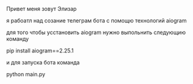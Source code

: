 Привет меня зовут Элизар

я рабоатл над созание телеграм бота с помощю технологий aiogram 

для того чтобы усстановить aiogram нужно выпольнить следующию команду 

pip install aiogram==2.25.1

 и для запуска бота команда

 python main.py
 